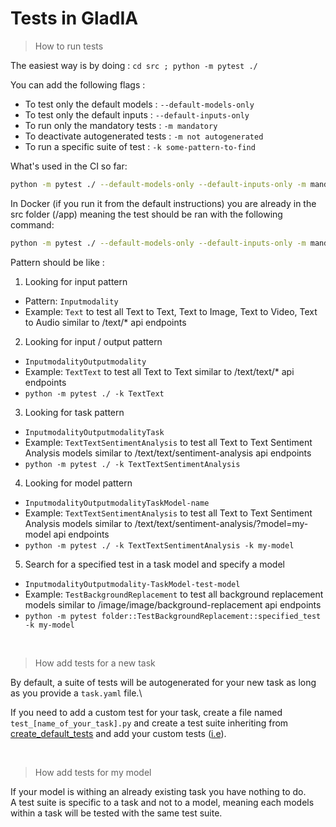 # Tests in GladIA

> How to run tests

The easiest way is by doing : `cd src ; python -m pytest ./`

You can add the following flags :
- To test only the default models : `--default-models-only`
- To test only the default inputs : `--default-inputs-only`
- To run only the mandatory tests : `-m mandatory`
- To deactivate autogenerated tests : `-m not autogenerated`
- To run a specific suite of test : `-k some-pattern-to-find`

What's used in the CI so far:
```bash
python -m pytest ./ --default-models-only --default-inputs-only -m mandatory
```

In Docker (if you run it from the default instructions) you are already in the src folder (/app) meaning the test should be ran with the following command:
```bash
python -m pytest ./ --default-models-only --default-inputs-only -m mandatory
```

Pattern should be like :
1. Looking for input pattern
- Pattern: `Inputmodality`
- Example: `Text` to test all Text to Text, Text to Image, Text to Video, Text to Audio similar to /text/* api endpoints

2. Looking for input / output pattern
- `InputmodalityOutputmodality`
- Example: `TextText` to test all Text to Text similar to /text/text/* api endpoints
- `python -m pytest ./ -k TextText`

3. Looking for task pattern
- `InputmodalityOutputmodalityTask`
- Example: `TextTextSentimentAnalysis` to test all Text to Text Sentiment Analysis models similar to /text/text/sentiment-analysis api endpoints
- `python -m pytest ./ -k TextTextSentimentAnalysis`

4. Looking for model pattern
- `InputmodalityOutputmodalityTaskModel-name`
- Example: `TextTextSentimentAnalysis` to test all Text to Text Sentiment Analysis models similar to /text/text/sentiment-analysis/?model=my-model api endpoints
- `python -m pytest ./ -k TextTextSentimentAnalysis -k my-model`

5. Search for a specified test in a task model and specify a model
- `InputmodalityOutputmodality-TaskModel-test-model`
- Example:  `TestBackgroundReplacement` to test all background replacement models similar to /image/image/background-replacement api endpoints
- `python -m pytest folder::TestBackgroundReplacement::specified_test -k my-model`

<br/>

> How add tests for a new task

By default, a suite of tests will be autogenerated for your new task as long as you provide a `task.yaml` file.\

If you need to add a custom test for your task, create a file named `test_[name_of_your_task].py` and create a test suite inheriting 
from [create_default_tests](https://github.com/gladiaio/gladia/blob/main/src/tests/default_tests.py#L274) and add your custom tests ([i.e](https://github.com/gladiaio/gladia/blob/9a012762ee2ebafcdd8f6e25b4a712f12aecade1/src/apis/text/text/next-word-prediction/test_next_word_prediction.py)).

<br/>

> How add tests for my model

If your model is withing an already existing task you have nothing to do.\
A test suite is specific to a task and not to a model, meaning each models within a task will be tested with the same test suite.
